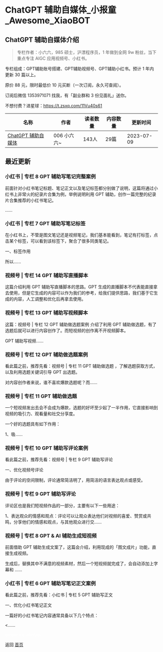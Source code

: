 # ChatGPT 辅助自媒体_小报童_Awesome_XiaoBOT

## ChatGPT 辅助自媒体介绍
> 专栏作者：小六六，985 硕士，沪漂程序员，1 年做到全网 9w 粉丝，当下重点专注 AIGC 应用视频号、小红书。    
    
专栏组成：GPT辅助账号搭建、GPT辅助视频号、GPT辅助小红书。预计 1 年内更新 30 篇以上。    
    
原价 88 元，限时最低价 10 元买断（一次订阅，永久可查阅）。    
    
订阅后微信 1353971071 找我，有「副业群和 3 份见面礼」送你。    
    
不想付费？进星球：https://t.zsxq.com/11Vu40s61  
  


|名称|作者|读者数量|内容数量|更新时间|
|---|---|---|---|---|
|[ChatGPT 辅助自媒体](https://xiaobot.net/p/llzhuanlan01?refer=0b133df9-27dc-423b-8101-639049001c13)|006 小六六~|143人|29篇|2023-07-09|

## 最近更新
### 小红书 | 专栏 8 GPT 辅助写笔记完整案例

前面针对小红书笔记标题、笔记正文以及笔记标签都分别做了说明，这篇将通过小红书上非常火的纪录片合集为例，举例说明利用 GPT
辅助，创作一篇完整的纪录片合集推荐的小红书笔记。

......

### 小红书 | 专栏 7 GPT 辅助写笔记标签

在小红书上，不管是图文笔记还是视频笔记，我们基本能看到，笔记有打标签，点击某个标签，可以看到该标签下，聚合了很多同类笔记。

一、标签作用

所以......

### 视频号 | 专栏 14 GPT 辅助写直播脚本

这篇介绍利用 GPT 辅助写直播脚本的思路。GPT
生成的直播脚本不代表能直接拿去使用，但是它生成的内容可以作为我们的参考，给我们提供思路，我们基于它生成的内容，人工调整和优化后再拿去使用。

### 视频号 | 专栏 13 GPT 辅助写视频脚本

这篇：视频号 | 专栏 12 GPT 辅助做选题案例 介绍了利用 GPT 辅助做选题，有了选题后就可以进行内容创作了。而短视频的创作离不开视频脚本。

GPT 辅助写视频......

### 视频号 | 专栏 12 GPT 辅助做选题案例

看此篇之前，推荐先看：视频号 | 专栏 11 GPT 辅助做选题 ，了解选题获取方式，以及利用选题关键词引导 GPT 出选题。

对内容创作者来说，谁不喜欢爆款选题呢？而......

### 视频号 | 专栏 11 GPT 辅助做选题

一个短视频发出去会不会成为爆款，选题的好坏至少起了一半作用，它直接影响到视频的吸引力、观看量和社交分享度。

一个好的选题具有如下作用：

1、吸......

### 视频号 | 专栏 10 GPT 辅助写评论案例

看此篇之前，推荐先看：视频号 | 专栏 9 GPT 辅助写评论

一、优化视频号评论

由于评论的空间限制，评论通常简洁明了，用简洁的语言表达观点或感受。

### 视频号 | 专栏 9 GPT 辅助写评论

评论区也是我们短视频作品的一部分，主要有以下一些用途：

1、表达观众的情感和观点：评论可以让观众表达他们对视频的喜爱、赞赏或共鸣，分享他们的情感和观点，与其他观众进行交......

### 视频号 | 专栏 8 GPT & AI 辅助生成短视频

前面借助 GPT 辅助生成文案了，这篇会介绍，利用现成的「图文成片」功能，直接生成视频。

生成后，替换其中不满意的视频素材，然后一个短视频就完成了，会自动添加上字幕和 ......

### 小红书 | 专栏 6 GPT 辅助写笔记正文案例

看此篇之前，推荐先看：小红书 | 专栏 5 GPT 辅助写正文

一、优化小红书笔记正文

一篇好的小红书笔记内容通常具备以下几个特点：

<......


<a href="https://github.com/Reno9527/awesome-xiaobot" style="color: white; text-decoration: none;">awesome-xiaobot</a>

返回 [首页](../README.md)

